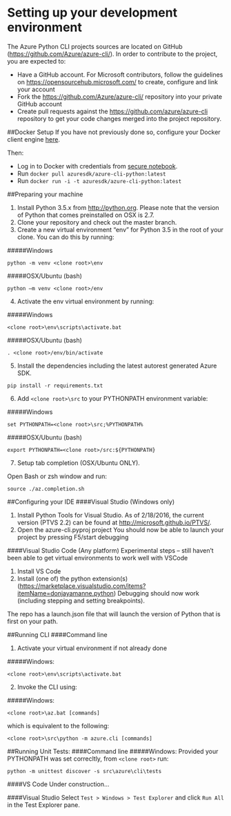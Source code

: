 Setting up your development environment
========================================
The Azure Python CLI projects sources are located on GitHub (https://github.com/Azure/azure-cli/). In order to contribute to the project, you are expected to: 
-	Have a GitHub account. For Microsoft contributors, follow the guidelines on https://opensourcehub.microsoft.com/ to create, configure and link your account
-	Fork the  https://github.com/Azure/azure-cli/ repository into your private GitHub account
-	Create pull requests against the https://github.com/azure/azure-cli repository to get your code changes merged into the project repository.

##Docker Setup
If you have not previously done so, configure your Docker client engine [here](https://docs.docker.com/engine/installation/).

Then:
+ Log in to Docker with credentials from [secure notebook](https://microsoft.sharepoint.com/teams/azuresdk/adx/secure/_layouts/15/WopiFrame.aspx?sourcedoc=%7b22a574d3-9ec2-4ec6-87d1-6a7e78968634%7d&action=edit&wd=target%28%2F%20%2FCredentials.one%7Ca1d4455c-8cca-4ca0-9bfc-bea7467a45bb%2FRBAC%20Testing%20in%20Prod%7Ca46189d9-367b-482e-af70-cdafd8a0a705%2F%29).
+ Run `docker pull azuresdk/azure-cli-python:latest`
+ Run `docker run -i -t azuresdk/azure-cli-python:latest`

##Preparing your machine
1.	Install Python 3.5.x from http://python.org. Please note that the version of Python that comes preinstalled on OSX is 2.7. 
2.	Clone your repository and check out the master branch.
3.	Create a new virtual environment “env” for Python 3.5 in the root of your clone. You can do this by running:

  #####Windows
  ```BatchFile
  python -m venv <clone root>\env
  ```
  #####OSX/Ubuntu (bash)
  ```Shell
  python –m venv <clone root>/env
  ```
4.  Activate the env virtual environment by running:

  #####Windows
  ```BatchFile
  <clone root>\env\scripts\activate.bat
  ```
  #####OSX/Ubuntu (bash)
  ```Shell
  . <clone root>/env/bin/activate
  ```

5.	Install the dependencies including the latest autorest generated Azure SDK.
  ```Shell
  pip install -r requirements.txt
  ```
6.  Add `<clone root>\src` to your PYTHONPATH environment variable:

  #####Windows
  ```BatchFile
  set PYTHONPATH=<clone root>\src;%PYTHONPATH%
  ```
  #####OSX/Ubuntu (bash)
  ```Shell
  export PYTHONPATH=<clone root>/src:${PYTHONPATH}
  ```
7.  Setup tab completion (OSX/Ubuntu ONLY).

  Open Bash or zsh window and run:
  
  ```Shell
  source ./az.completion.sh
  ```

##Configuring your IDE
####Visual Studio (Windows only)
1.	Install Python Tools for Visual Studio. As of 2/18/2016, the current version (PTVS 2.2) can be found at http://microsoft.github.io/PTVS/.
2.	Open the azure-cli.pyproj project
You should now be able to launch your project by pressing F5/start debugging

####Visual Studio Code (Any platform)
Experimental steps – still haven’t been able to get virtual environments to work well with VSCode

1.	Install VS Code
2.	Install (one of) the python extension(s) (https://marketplace.visualstudio.com/items?itemName=donjayamanne.python)
Debugging should now work (including stepping and setting breakpoints). 

The repo has a launch.json file that will launch the version of Python that is first on your path. 

##Running CLI
####Command line
1.  Activate your virtual environment if not already done

  #####Windows:
  ```BatchFile
  <clone root>\env\scripts\activate.bat
  ```
2.  Invoke the CLI using:

  #####Windows:
  ```BatchFile
  <clone root>\az.bat [commands]
  ```
  which is equivalent to the following:
  ```BatchFile
  <clone root>\src\python -m azure.cli [commands]
  ```

##Running Unit Tests:
####Command line
#####Windows:
  Provided your PYTHONPATH was set correcltly, from `<clone root>` run:
  ```BatchFile
  python -m unittest discover -s src\azure\cli\tests
  ``` 
####VS Code
  Under construction...
  
####Visual Studio
  Select `Test > Windows > Test Explorer` and click `Run All` in the Test Explorer pane.
